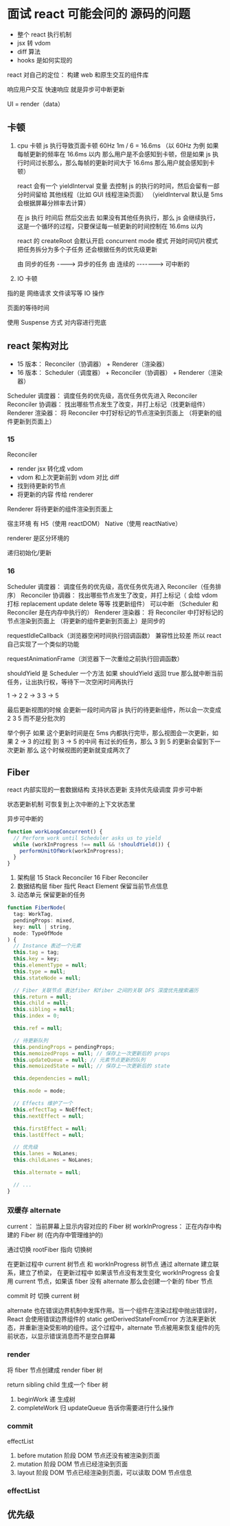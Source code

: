 # 面试 react 可能会问的 源码的问题

- 整个 react 执行机制
- jsx 转 vdom
- diff 算法
- hooks 是如何实现的

react 对自己的定位： 构建 web 和原生交互的组件库

响应用户交互 快速响应 就是异步可中断更新

UI = render（data）

## 卡顿

1. cpu 卡顿
   js 执行导致页面卡顿 60Hz 1m / 6 = 16.6ms （以 60Hz 为例 如果每帧更新的频率在 16.6ms 以内 那么用户是不会感知到卡顿，但是如果 js 执行时间过长那么，那么每帧的更新时间大于 16.6ms 那么用户就会感知到卡顿）

   react 会有一个 yieldInterval 变量 去控制 js 的执行的时间，然后会留有一部分时间留给 其他线程（比如 GUI 线程渲染页面） （yieldInterval 默认是 5ms 会根据屏幕分辨率去计算）

   在 js 执行 时间后 然后交出去 如果没有其他任务执行，那么 js 会继续执行，这是一个循环的过程，只要保证每一帧更新的时间控制在 16.6ms 以内

   react 的 createRoot 会默认开启 concurrent mode 模式 开始时间切片模式 把任务拆分为多个子任务 还会根据任务的优先级更新

   由 同步的任务 ----> 异步的任务
   由 连续的 -------> 可中断的

2. IO 卡顿

指的是 网络请求 文件读写等 IO 操作

页面的等待时间

使用 Suspense 方式 对内容进行兜底

## react 架构对比

- 15 版本： Reconciler（协调器） + Renderer（渲染器）
- 16 版本： Scheduler（调度器） + Reconciler（协调器） + Renderer（渲染器）

Scheduler 调度器： 调度任务的优先级，高优任务优先进入 Reconciler
Reconciler 协调器： 找出哪些节点发生了改变，并打上标记（找更新组件）
Renderer 渲染器： 将 Reconciler 中打好标记的节点渲染到页面上 （将更新的组件更新到页面上）

### 15

Reconciler

- render jsx 转化成 vdom
- vdom 和上次更新前到 vdom 对比 diff
- 找到待更新的节点
- 将更新的内容 传给 renderer

Renderer 将待更新的组件渲染到页面上

宿主环境 有 H5（使用 reactDOM） Native（使用 reactNative）

renderer 是区分环境的

递归初始化/更新

### 16

Scheduler 调度器： 调度任务的优先级，高优任务优先进入 Reconciler（任务排序）
Reconciler 协调器： 找出哪些节点发生了改变，并打上标记（ 会给 vdom 打标 replacement update delete 等等 找更新组件） 可以中断
（Scheduler 和 Reconciler 是在内存中执行的）
Renderer 渲染器： 将 Reconciler 中打好标记的节点渲染到页面上 （将更新的组件更新到页面上）是同步的

requestIdleCallback（浏览器空闲时间执行回调函数） 兼容性比较差 所以 react 自己实现了一个类似的功能

requestAnimationFrame（浏览器下一次重绘之前执行回调函数）

shouldYield 是 Scheduler 一个方法
如果 shouldYield 返回 true 那么就中断当前任务，让出执行权，等待下一次空闲时间再执行

1 -> 2
2 -> 3
3 -> 5

最后更新视图的时候 会更新一段时间内容 js 执行的待更新组件，所以会一次变成 2 3 5 而不是分批次的

举个例子 如果 这个更新时间是在 5ms 内都执行完毕，那么视图会一次更新，如果 2 -> 3 的过程 到 3 -> 5 的中间 有过长的任务，那么 3 到 5 的更新会留到下一次更新 那么 这个时候视图的更新就变成两次了

## Fiber

react 内部实现的一套数据结构 支持状态更新 支持优先级调度 异步可中断

状态更新机制 可恢复到上次中断的上下文状态里

异步可中断的

```js
function workLoopConcurrent() {
  // Perform work until Scheduler asks us to yield
  while (workInProgress !== null && !shouldYield()) {
    performUnitOfWork(workInProgress);
  }
}
```

1. 架构层 15 Stack Reconciler 16 Fiber Reconciler
2. 数据结构层 fiber 指代 React Element 保留当前节点信息
3. 动态单元 保留更新的任务

```js
function FiberNode(
  tag: WorkTag,
  pendingProps: mixed,
  key: null | string,
  mode: TypeOfMode
) {
  // Instance 表述一个元素
  this.tag = tag;
  this.key = key;
  this.elementType = null;
  this.type = null;
  this.stateNode = null;

  // Fiber 关联节点 表达fiber 和fiber 之间的关联 DFS 深度优先搜索遍历
  this.return = null;
  this.child = null;
  this.sibling = null;
  this.index = 0;

  this.ref = null;

  // 待更新队列
  this.pendingProps = pendingProps;
  this.memoizedProps = null; // 保存上一次更新后的 props
  this.updateQueue = null; // 元素节点更新的队列
  this.memoizedState = null; // 保存上一次更新后的 state

  this.dependencies = null;

  this.mode = mode;

  // Effects 维护了一个
  this.effectTag = NoEffect;
  this.nextEffect = null;

  this.firstEffect = null;
  this.lastEffect = null;

  // 优先级
  this.lanes = NoLanes;
  this.childLanes = NoLanes;

  this.alternate = null;

  // ...
}
```

### 双缓存 alternate

current： 当前屏幕上显示内容对应的 Fiber 树
workInProgress： 正在内存中构建的 Fiber 树 (在内存中管理维护的)

通过切换 rootFiber 指向 切换树

在更新过程中 current 树节点 和 workInProgress 树节点 通过 alternate 建立联系，建立了桥梁，
在更新过程中 如果该节点没有发生变化 workInProgress 会复用 current 节点，如果该 fiber 没有 alternate 那么会创建一个新的 fiber 节点

commit 时 切换 current 树

alternate 也在错误边界机制中发挥作用。当一个组件在渲染过程中抛出错误时，React 会使用错误边界组件的 static getDerivedStateFromError 方法来更新状态，并重新渲染受影响的组件。这个过程中，alternate 节点被用来恢复组件的先前状态，以显示错误消息而不是空白屏幕

### render

将 fiber 节点创建成 render fiber 树

return sibling child 生成一个 fiber 树

1. beginWork 递 生成树
2. completeWork 归 updateQueue 告诉你需要进行什么操作

### commit

effectList

1. before mutation 阶段 DOM 节点还没有被渲染到页面
2. mutation 阶段 DOM 节点已经渲染到页面
3. layout 阶段 DOM 节点已经渲染到页面，可以读取 DOM 节点信息

### effectList

## 优先级
